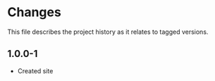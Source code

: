 # Changes
This file describes the project history as it relates to tagged versions.

## 1.0.0-1
- Created site
